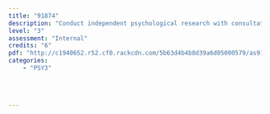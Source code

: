 ```yaml
---
title: "91874"
description: "Conduct independent psychological research with consultation"
level: "3"
assessment: "Internal"
credits: "6"
pdf: "http://c1940652.r52.cf0.rackcdn.com/5b63d4b4b8d39a6d05000579/as91874.pdf"
categories:
    - "PSY3"
    
    
    
    
---
```

